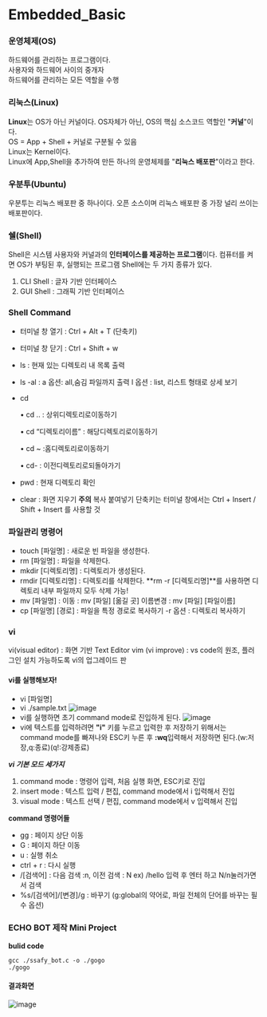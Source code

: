 # Embedded_Basic
### 운영체제(OS)  
하드웨어를 관리하는 프로그램이다.  
사용자와 하드웨어 사이의 중개자  
하드웨어를 관리하는 모든 역할을 수행  
### 리눅스(Linux)  
**Linux**는 OS가 아닌 커널이다.
  OS자체가 아닌, OS의 핵심 소스코드 역할인 "**커널**"이다.  
  OS = App + Shell + 커널로 구분될 수 있음  
  Linux는 Kernel이다.  
  Linux에 App,Shell을 추가하여 만든 하나의 운영체제를 "**리눅스 배포판**"이라고 한다.

### 우분투(Ubuntu)  
우분투는 리눅스 배포판 중 하나이다.
  오픈 소스이며 리눅스 배포판 중 가장 널리 쓰이는 배포판이다.

### 쉘(Shell)
Shell은 시스템 사용자와 커널과의 **인터페이스를 제공하는 프로그램**이다.
  컴퓨터를 켜면 OS가 부팅된 후, 실행되는 프로그램
  Shell에는 두 가지 종류가 있다.
  1. CLI Shell : 글자 기반 인터페이스
  2. GUI Shell : 그래픽 기반 인터페이스
### Shell Command
- 터미널 창 열기 : Ctrl + Alt + T (단축키)
- 터미널 창 닫기 : Ctrl + Shift + w
- ls :  현재 있는 디렉토리 내 목록 출력
- ls -al : a 옵션: all,숨김 파일까지 출력
           l 옵션 : list, 리스트 형태로 상세 보기
- cd
  
     • cd .. : 상위디렉토리로이동하기
  
     • cd “디렉토리이름” : 해당디렉토리로이동하기
  
     • cd ~ :홈디렉토리로이동하기
  
     • cd- : 이전디렉토리로되돌아가기
  
- pwd : 현재 디렉토리 확인
- clear : 화면 지우기
**주의**
  복사 붙여넣기 단축키는 터미널 창에서는 Ctrl + Insert / Shift + Insert 를 사용할 것

### 파일관리 명령어  
- touch [파일명] : 새로운 빈 파일을 생성한다.
- rm [파일명] : 파일을 삭제한다.
- mkdir [디렉토리명] : 디렉토리가 생성된다.
- rmdir [디렉토리명] : 디렉토리를 삭제한다.
  **rm -r [디렉토리명]**를 사용하면 디렉토리 내부 파일까지 모두 삭제 가능!
- mv [파일명] : 이동 : mv [파일] [옮길 곳]
                이름변경 : mv [파일] [파일이름]
- cp [파일명] [경로] : 파일을 특정 경로로 복사하기
                      -r 옵션 : 디렉토리 복사하기

### vi
vi(visual editor) : 화면 기반 Text Editor
vim (vi improve) : vs code의 원조, 플러그인 설치 가능하도록 vi의 업그레이드 판
#### vi를 실행해보자!
- vi [파일명]
- vi ./sample.txt
![image](https://github.com/kghees/Embedded_Basic/assets/92205960/b8b93184-99bf-4901-87c7-91e26730901d)
- vi를 실행하면 초기 command mode로 진입하게 된다.
![image](https://github.com/kghees/Embedded_Basic/assets/92205960/32b7d304-18e7-4df7-a7f9-bf27ba640e19)
- vi에 텍스트를 입력하려면 **"i"** 키를 누르고 입력한 후 저장하기 위해서는 command mode를 빠져나와 ESC키 누른 후 **:wq**입력해서 저장하면 된다.(w:저장,q:종료)(q!:강제종료)
  
***vi 기본 모드 세가지***
  1. command mode : 명령어 입력, 처음 실행 화면, ESC키로 진입
  2. insert mode : 텍스트 입력 / 편집, command mode에서 i 입력해서 진입
  3. visual mode : 텍스트 선택 / 편집, command mode에서 v 입력해서 진입

**command 명령어들**
- gg : 페이지 상단 이동
- G : 페이지 하단 이동
- u : 실행 취소
- ctrl + r : 다시 실행
- /[검색어] : 다음 검색 :n, 이전 검색 : N ex) /hello 입력 후 엔터 하고 N/n눌러가면서 검색
- %s/[검색어]/[변경]/g : 바꾸기 (g:global의 약어로, 파일 전체의 단어를 바꾸는 필수 옵션)
  
### ECHO BOT 제작 Mini Project    
**bulid code**
```
gcc ./ssafy_bot.c -o ./gogo
./gogo
```
#### 결과화면
![image](https://github.com/kghees/Embedded_Basic/assets/92205960/a87efb23-9ac2-4493-afc5-ae13634c5153)
